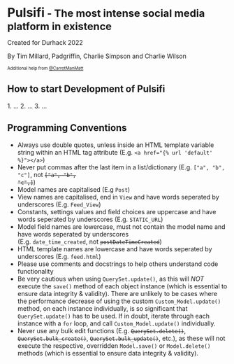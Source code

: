 <h1 style="display:inline">Pulsifi<small> - The most intense social media platform in existence</small></h1>

Created for Durhack 2022

By Tim Millard, Padgriffin, Charlie Simpson and Charlie Wilson

<sub><sup>Additional help from [@CarrotManMatt](https://github.com/CarrotManMatt "CarrotManMatt's Github Page")</sup></sub>

<h2>How to start Development of Pulsifi</h2>  <!-- TODO: Add how to develop instructions -->
1. ...
2. ...
3. ...

<h2>Programming Conventions</h2>

* Always use double quotes, unless inside an HTML template variable string within an HTML tag attribute <nobr>(E.g. `<a href="{% url 'default' %}"></a>`)</nobr>
* Never put commas after the last item in a list/dictionary <nobr>(E.g. `["a", "b", "c"]`, not <code><del>["a", "b", "c",]</del></code>)</nobr>
* Model names are capitalised <nobr>(E.g `Post`)</nobr>
* View names are capitalised, end in <nobr>`View`</nobr> and have words seperated by underscores <nobr>(E.g. `Feed_View`)</nobr>
* Constants, settings values and field choices are uppercase and have words seperated by underscores <nobr>(E.g. `STATIC_URL`)</nobr>
* Model field names are lowercase, must not contain the model name and have words seperated by underscores <nobr>(E.g. `date_time_created`, not <code><del>postDateTimeCreated</del></code>)</nobr>
* HTML template names are lowercase and have words seperated by underscores <nobr>(E.g. `feed.html`)</nobr>
* Please use comments and docstrings to help others understand code functionality
* Be very cautious when using <nobr>`QuerySet.update()`,</nobr> as this will *NOT* execute the <nobr>`save()`</nobr> method of each object instance (which is essential to ensure data integrity & validity). There are unlikely to be cases where the performance decrease of using the custom <nobr>`Custom_Model.update()`</nobr> method, on each instance individually, is so significant that <nobr>`QuerySet.update()`</nobr> has to be used. If in doubt, iterate through each instance with a <nobr>`for` loop,</nobr> and call <nobr>`Custom_Model.update()`</nobr> individually.
* Never use any bulk edit functions <nobr>(E.g. <nobr><code><del>QuerySet.delete()</del></code>,</nobr> <nobr><code><del>QuerySet.bulk_create()</del></code>,</nobr> <nobr><code><del>QuerySet.bulk_update()</del></code>,</nobr> etc.)</nobr>, as these will not execute the respective, overridden `Model.save()` or `Model.delete()` methods (which is essential to ensure data integrity & validity).